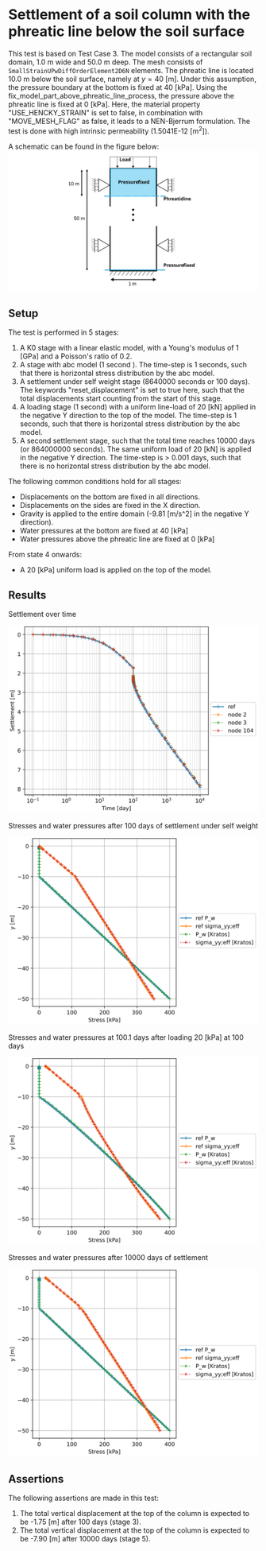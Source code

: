 # Settlement of a soil column with the phreatic line below the soil surface

This test is based on Test Case 3.  The model consists of a rectangular soil domain, 1.0 m wide and 50.0 m deep.  The mesh consists of `SmallStrainUPwDiffOrderElement2D6N` elements.  The phreatic line is located 10.0 m below the soil surface, namely at $y = 40$ [m]. Under this assumption, the pressure boundary at the bottom is fixed at 40 [kPa]. Using the fix_model_part_above_phreatic_line_process, the pressure above the phreatic line is fixed at 0 [kPa]. Here, the material property "USE_HENCKY_STRAIN" is set to false, in combination with "MOVE_MESH_FLAG" as false, it leads to a NEN-Bjerrum formulation. The test is done with high intrinsic permeability (1.5041E-12 $\mathrm{[m^2]}$).

A schematic can be found in the figure below:
![Schematic](column_partially_saturated.svg)

## Setup

The test is performed in 5 stages:
1. A K0 stage with a linear elastic model, with a Young's modulus of 1 [GPa] and a Poisson's ratio of 0.2.
2. A stage with abc model (1 second ). The time-step is 1 seconds, such that there is horizontal stress distribution by the abc model.
3. A settlement under self weight stage (8640000 seconds or 100 days). The keywords "reset_displacement" is set to true here, such that the total displacements start counting from the start of this stage.
4. A loading stage (1 second) with a uniform line-load of 20 [kN] applied in the negative Y direction to the top of the model. The time-step is 1 seconds, such that there is horizontal stress distribution by the abc model.
5. A second settlement stage, such that the total time reaches 10000 days (or 864000000 seconds). The same uniform load of 20 [kN] is applied in the negative Y direction. The time-step is > 0.001 days, such that there is no horizontal stress distribution by the abc model.

The following common conditions hold for all stages:
- Displacements on the bottom are fixed in all directions.
- Displacements on the sides are fixed in the X direction.
- Gravity is applied to the entire domain (-9.81 [m/s^2] in the negative Y direction).
- Water pressures at the bottom are fixed at 40 [kPa]
- Water pressures above the phreatic line are fixed at 0 [kPa]

From state 4 onwards:
- A 20 [kPa] uniform load is applied on the top of the model.

## Results
Settlement over time

![Settlement](test_case_3_settlement_plot.svg)

Stresses and water pressures after 100 days of settlement under self weight

![Stress plot after 100 days](test_case_3_stress_plot_after_100_days.svg)

Stresses and water pressures at 100.1 days after loading 20 [kPa] at 100 days

![Stress plot after 100.1 days](test_case_3_stress_plot_after_100.1_days.svg)

Stresses and water pressures after 10000 days of settlement

![Stress plot after 10000 days](test_case_3_stress_plot_after_10000_days.svg)

## Assertions
The following assertions are made in this test:
1. The total vertical displacement at the top of the column is expected to be -1.75 [m] after 100 days (stage 3).
2. The total vertical displacement at the top of the column is expected to be -7.90 [m] after 10000 days (stage 5).
